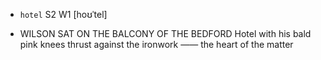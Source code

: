 - `hotel` S2 W1 [hoʊˈtel]



-  WILSON SAT ON THE BALCONY OF THE BEDFORD Hotel with his bald pink knees thrust against the ironwork —— the heart of the matter